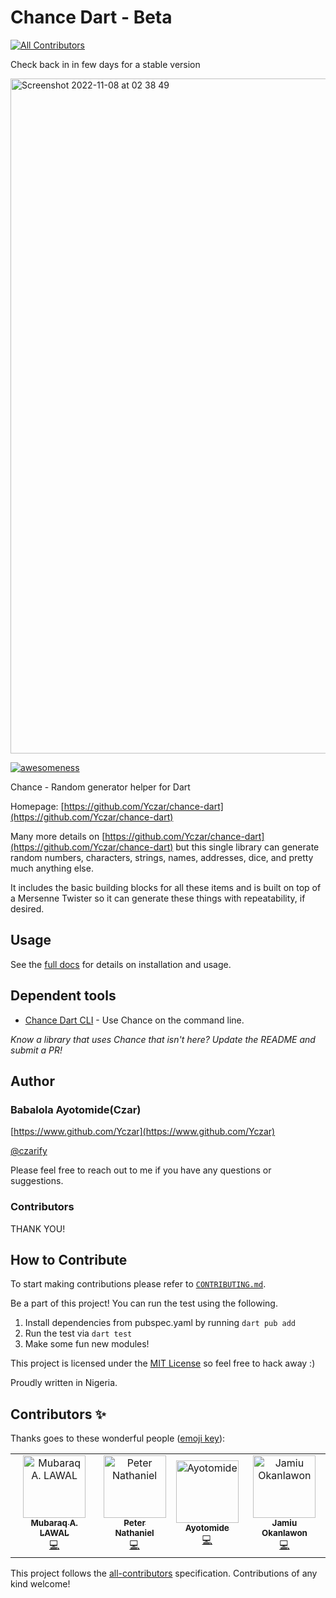 # Chance Dart - Beta
<!-- ALL-CONTRIBUTORS-BADGE:START - Do not remove or modify this section -->
[![All Contributors](https://img.shields.io/badge/all_contributors-4-orange.svg?style=flat-square)](#contributors-)
<!-- ALL-CONTRIBUTORS-BADGE:END -->

Check back in in few days for a stable version

<img width="1080" alt="Screenshot 2022-11-08 at 02 38 49" src="https://user-images.githubusercontent.com/32166619/200453125-78c910e9-1400-4641-8720-6efe36b06b40.png">

[![awesomeness](https://img.shields.io/badge/awesomeness-maximum-red.svg)](https://github.com/yczar/chance-dart)

Chance - Random generator helper for Dart

Homepage: [https://github.com/Yczar/chance-dart](https://github.com/Yczar/chance-dart)

Many more details on [https://github.com/Yczar/chance-dart](https://github.com/Yczar/chance-dart) but this single
library can generate random numbers, characters, strings, names, addresses,
dice, and pretty much anything else.

It includes the basic building blocks for all these items and is built on top
of a Mersenne Twister so it can generate these things with repeatability, if
desired.

## Usage

See the [full docs](https://github.com/Yczar/chance-dart) for details on installation and usage.

## Dependent tools

- [Chance Dart CLI](https://github.com/chancejs/chance-cli) - Use Chance on the command line.

_Know a library that uses Chance that isn't here? Update the README and submit a PR!_

## Author

### Babalola Ayotomide(Czar)

[https://www.github.com/Yczar](https://www.github.com/Yczar)

[@czarify](https://twitter.com/czarify)

Please feel free to reach out to me if you have any questions or suggestions.

### Contributors

THANK YOU!

## How to Contribute

To start making contributions please refer to [`CONTRIBUTING.md`](./docs/CONTRIBUTING.md).

Be a part of this project! You can run the test using the following.

1. Install dependencies from pubspec.yaml by running `dart pub add`
2. Run the test via `dart test`
3. Make some fun new modules!

This project is licensed under the [MIT License](http://en.wikipedia.org/wiki/MIT_License) so feel free to hack away :)

Proudly written in Nigeria.

## Contributors ✨

Thanks goes to these wonderful people ([emoji key](https://allcontributors.org/docs/en/emoji-key)):

<!-- ALL-CONTRIBUTORS-LIST:START - Do not remove or modify this section -->
<!-- prettier-ignore-start -->
<!-- markdownlint-disable -->
<table>
  <tbody>
    <tr>
      <td align="center"><a href="https://github.com/OokanNumber1"><img src="https://avatars.githubusercontent.com/u/88977598?v=4?s=100" width="100px;" alt="Mubaraq A. LAWAL"/><br /><sub><b>Mubaraq A. LAWAL</b></sub></a><br /><a href="https://github.com/Yczar/chance-dart/commits?author=OokanNumber1" title="Code">💻</a></td>
      <td align="center"><a href="https://github.com/Sir-Nath"><img src="https://avatars.githubusercontent.com/u/78961075?v=4?s=100" width="100px;" alt="Peter Nathaniel"/><br /><sub><b>Peter Nathaniel</b></sub></a><br /><a href="https://github.com/Yczar/chance-dart/commits?author=Sir-Nath" title="Code">💻</a></td>
      <td align="center"><a href="https://github.com/Yczar"><img src="https://avatars.githubusercontent.com/u/32166619?v=4?s=100" width="100px;" alt="Ayotomide"/><br /><sub><b>Ayotomide</b></sub></a><br /><a href="https://github.com/Yczar/chance-dart/commits?author=Yczar" title="Code">💻</a></td>
      <td align="center"><a href="https://github.com/developerjamiu"><img src="https://avatars.githubusercontent.com/u/50176100?v=4?s=100" width="100px;" alt="Jamiu Okanlawon"/><br /><sub><b>Jamiu Okanlawon</b></sub></a><br /><a href="https://github.com/Yczar/chance-dart/commits?author=developerjamiu" title="Code">💻</a></td>
    </tr>
  </tbody>
</table>

<!-- markdownlint-restore -->
<!-- prettier-ignore-end -->

<!-- ALL-CONTRIBUTORS-LIST:END -->

This project follows the [all-contributors](https://github.com/all-contributors/all-contributors) specification. Contributions of any kind welcome!
